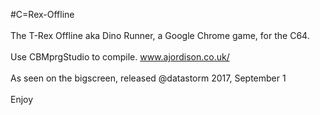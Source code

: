 #C=Rex-Offline<br>
<br>
The T-Rex Offline aka Dino Runner, a Google Chrome game, for the C64.<br>
<br>
Use CBMprgStudio to compile. www.ajordison.co.uk/<br>
<br>
As seen on the bigscreen, released @datastorm 2017, September 1<br>
<br>
Enjoy<br>
<br>
